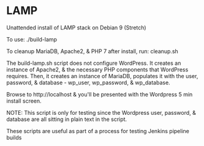 # LAMP
Unattended install of LAMP stack on Debian 9 (Stretch)

To use: ./build-lamp

To cleanup MariaDB, Apache2, & PHP 7 after install, run: cleanup.sh

The build-lamp.sh script does not configure WordPress. It creates an instance of Apache2, 
& the necessary PHP components that WordPress requires.  Then, it creates an instance of MariaDB, 
populates it with the user, password, & database - wp_user, wp_password, & wp_database.

Browse to http://localhost & you'll be presented with the Wordpress 5 min install screen.

NOTE: This script is only for testing since the Wordpress user, password, & database are all
sitting in plain text in the script.  

These scripts are useful as part of a process for testing Jenkins pipeline builds



